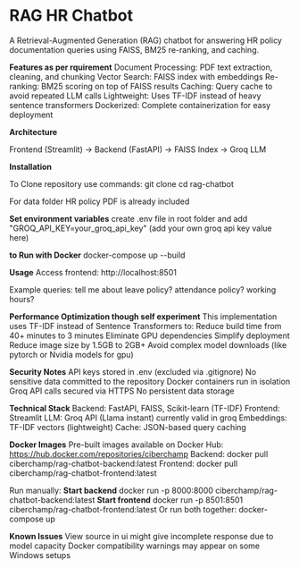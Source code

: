 # RAG HR Chatbot
A Retrieval-Augmented Generation (RAG) chatbot for answering HR policy documentation queries using FAISS, BM25 re-ranking, and caching.

**Features as per rquirement**
Document Processing: PDF text extraction, cleaning, and chunking
Vector Search: FAISS index with embeddings
Re-ranking: BM25 scoring on top of FAISS results
Caching: Query cache to avoid repeated LLM calls
Lightweight: Uses TF-IDF instead of heavy sentence transformers
Dockerized: Complete containerization for easy deployment

**Architecture** 

Frontend (Streamlit) → Backend (FastAPI) → FAISS Index → Groq LLM

**Installation**

To Clone repository use commands:
git clone <your-repo-url>
cd rag-chatbot

For data folder HR policy PDF is already included

**Set environment variables**
create .env file in root folder and add
"GROQ_API_KEY=your_groq_api_key" (add your own groq api key value here) 

**to Run with Docker**
docker-compose up --build

**Usage**
Access frontend: http://localhost:8501

Example queries:
tell me about leave policy?
attendance policy?
working hours?

**Performance Optimization though self experiment**
This implementation uses TF-IDF instead of Sentence Transformers to:
Reduce build time from 40+ minutes to 3 minutes
Eliminate GPU dependencies
Simplify deployment
Reduce image size by 1.5GB to 2GB+
Avoid complex model downloads (like pytorch or Nvidia models for gpu)

**Security Notes**
API keys stored in .env (excluded via .gitignore)
No sensitive data committed to the repository
Docker containers run in isolation
Groq API calls secured via HTTPS
No persistent data storage

**Technical Stack**
Backend: FastAPI, FAISS, Scikit-learn (TF-IDF)
Frontend: Streamlit
LLM: Groq API (Llama instant) currently valid in groq
Embeddings: TF-IDF vectors (lightweight)
Cache: JSON-based query caching

**Docker Images**
Pre-built images available on Docker Hub: https://hub.docker.com/repositories/ciberchamp
Backend:
docker pull ciberchamp/rag-chatbot-backend:latest
Frontend:
docker pull ciberchamp/rag-chatbot-frontend:latest

Run manually:
**Start backend**
docker run -p 8000:8000 ciberchamp/rag-chatbot-backend:latest
**Start frontend**
docker run -p 8501:8501 ciberchamp/rag-chatbot-frontend:latest
Or run both together:
docker-compose up

**Known Issues**
View source in ui might give incomplete response due to model capacity
Docker compatibility warnings may appear on some Windows setups
